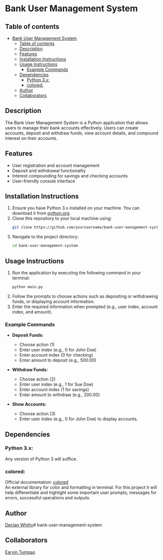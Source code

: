 # Bank User Management System

## Table of contents
- [Bank User Management System](#bank-user-management-system)
  - [Table of contents](#table-of-contents)
  - [Description](#description)
  - [Features](#features)
  - [Installation Instructions](#installation-instructions)
  - [Usage Instructions](#usage-instructions)
    - [Example Commands](#example-commands)
  - [Dependencies](#dependencies)
    - [Python 3.x:](#python-3x)
    - [colored:](#colored)
  - [Author](#author)
  - [Collaborators](#collaborators)
  

## Description
The Bank User Management System is a Python application that allows users to manage their bank accounts effectively. Users can create accounts, deposit and withdraw funds, view account details, and compound interest on their accounts.

## Features
- User registration and account management
- Deposit and withdrawal functionality
- Interest compounding for savings and checking accounts
- User-friendly console interface

## Installation Instructions
1. Ensure you have Python 3.x installed on your machine. You can download it from [python.org](https://www.python.org/downloads/).
2. Clone this repository to your local machine using:
   ```bash
   git clone https://github.com/yourusername/bank-user-management-system.git
   ```
3. Navigate to the project directory:
   ```bash
   cd bank-user-management-system
   ```

## Usage Instructions
1. Run the application by executing the following command in your terminal:
   ```bash
   python main.py
   ```
2. Follow the prompts to choose actions such as depositing or withdrawing funds, or displaying account information.
3. Enter the required information when prompted (e.g., user index, account index, and amount).

### Example Commands
- **Deposit Funds:**
  - Choose action (1)
  - Enter user index (e.g., 0 for John Doe)
  - Enter account index (0 for checking)
  - Enter amount to deposit (e.g., 500.00)

- **Withdraw Funds:**
  - Choose action (2)
  - Enter user index (e.g., 1 for Sue Doe)
  - Enter account index (1 for savings)
  - Enter amount to withdraw (e.g., 200.00)

- **Show Accounts:**
  - Choose action (3)
  - Enter user index (e.g., 0 for John Doe) to display accounts.

## Dependencies
### Python 3.x: 
Any version of Python 3 will suffice.

### colored:
  Official documentation: [colored](https://pypi.org/project/colored/)<br>
  An external library for color and formatting in terminal. For this project it will help differentiate and highlight some important user prompts, messages for errors, successful operations and outputs.
  


## Author
[Declan Whitty](https://github.com/declan-whitty)# bank-user-management-system

## Collaborators
[Earvin Tumpao](https://github.com/earvin-tech)
